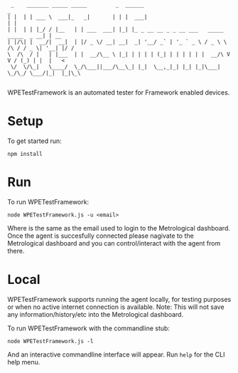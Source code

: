 
```
 _    _______ _____ _____         _  ______                                           _    
| |  | | ___ \  ___|_   _|       | | |  ___|                                         | |   
| |  | | |_/ / |__   | | ___  ___| |_| |_ _ __ __ _ _ __ ___   _____      _____  _ __| | __
| |/\| |  __/|  __|  | |/ _ \/ __| __|  _| '__/ _` | '_ ` _ \ / _ \ \ /\ / / _ \| '__| |/ /
\  /\  / |   | |___  | |  __/\__ \ |_| | | | | (_| | | | | | |  __/\ V  V / (_) | |  |   < 
 \/  \/\_|   \____/  \_/\___||___/\__\_| |_|  \__,_|_| |_| |_|\___| \_/\_/ \___/|_|  |_|\_\
                                                                                           
```

WPETestFramework is an automated tester for Framework enabled devices.

# Setup

To get started run:
```
npm install
```

# Run

To run WPETestFramework:
```
node WPETestFramework.js -u <email>
```

Where <email> is the same as the email used to login to the Metrological dashboard. Once the agent is succesfully connected please nagivate to the Metrological dashboard and you can control/interact with the agent from there.

# Local

WPETestFramework supports running the agent locally, for testing purposes or when no active internet connection is available.
Note: This will not save any information/history/etc into the Metrological dashboard.

To run WPETestFramework with the commandline stub:
```
node WPETestFramework.js -l
```

And an interactive commandline interface will appear. Run `help` for the CLI help menu.
